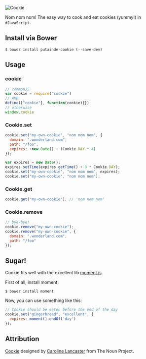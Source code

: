 ![Cookie](https://raw.github.com/putaindecode/cookie/master/logo/logo.png)

Nom nom nom! The easy way to cook and eat cookies (yummy!) in ```#JavaScript```.

## Install via Bower

```shell
$ bower install putainde-cookie (--save-dev)
```

## Usage

### cookie

```javascript
// commonJS
var cookie = require("cookie")
// AMD
define(["cookie"], function(cookie){})
// otherwise
window.cookie
```

### Cookie.set

```javascript
cookie.set("my-own-cookie", "nom nom nom", {
  domain: ".wonderland.com",
  path: "/foo",
  expires: +new Date() + (Cookie.DAY * 4)
});

var expires = new Date();
expires.setTime(expires.getTime() + 8 * Cookie.DAY);
cookie.set("my-own-cookie", "nom nom nom", expires);
cookie.set("my-own-cookie", "nom nom nom");
```

### Cookie.get

```javascript
cookie.get("my-own-cookie"); // 'nom nom nom'
```

### Cookie.remove

```javascript
// bye-bye!
cookie.remove("my-own-cookie");
cookie.remove("my-own-cookie", {
  domain: ".wonderland.com",
  path: "/foo"
});
```

## Sugar!

Cookie fits well with the excellent lib [moment.js](http://momentjs.com/).

First of all, install moment:

```shell
$ bower install moment
```

Now, you can use something like this:

```javascript
// Cookie should be eaten before the end of the day
cookie.set("gingerbread", "excellent", {
  expires: moment().endOf('day')
});
```

## Attribution

<a href="http://thenounproject.com/noun/cookie/#icon-No17125" target="_blank">Cookie</a> designed by <a href="http://thenounproject.com/car.lancaster" target="_blank">Caroline Lancaster</a> from The Noun Project.
